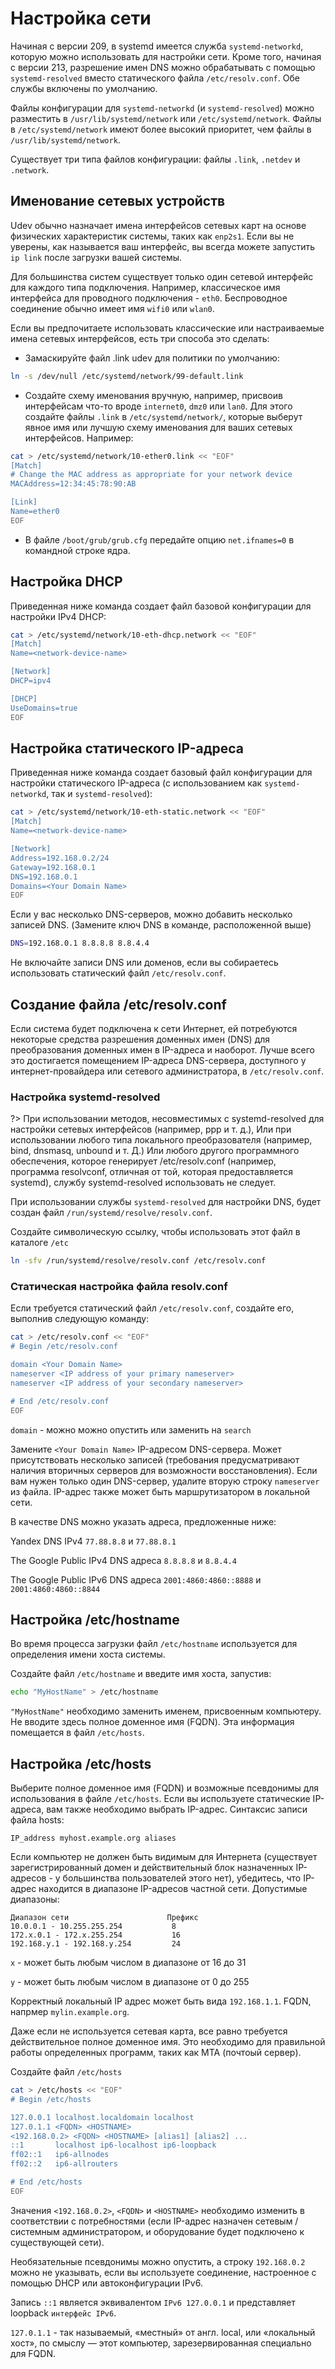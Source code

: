 # Настройка сети

Начиная с версии 209, в systemd имеется служба ``systemd-networkd``, которую можно использовать для настройки сети. Кроме того, начиная с версии 213, разрешение имен DNS можно обрабатывать с помощью ``systemd-resolved`` вместо статического файла ``/etc/resolv.conf``. Обе службы включены по умолчанию.

Файлы конфигурации для ``systemd-networkd`` (и ``systemd-resolved``) можно разместить в ``/usr/lib/systemd/network`` или ``/etc/systemd/network``. Файлы в ``/etc/systemd/network`` имеют более высокий приоритет, чем файлы в ``/usr/lib/systemd/network``. 

Существует три типа файлов конфигурации: файлы ``.link``, ``.netdev`` и ``.network``. 

## Именование сетевых устройств

Udev обычно назначает имена интерфейсов сетевых карт на основе физических характеристик системы, таких как ``enp2s1``. Если вы не уверены, как называется ваш интерфейс, вы всегда можете запустить ``ip link`` после загрузки вашей системы.

Для большинства систем существует только один сетевой интерфейс для каждого типа подключения. Например, классическое имя интерфейса для проводного подключения - ``eth0``. Беспроводное соединение обычно имеет имя ``wifi0`` или ``wlan0``.

Если вы предпочитаете использовать классические или настраиваемые имена сетевых интерфейсов, есть три способа это сделать:

- Замаскируйте файл .link udev для политики по умолчанию:

```bash
ln -s /dev/null /etc/systemd/network/99-default.link
```

- Создайте схему именования вручную, например, присвоив интерфейсам что-то вроде ``internet0``, ``dmz0`` или ``lan0``. Для этого создайте файлы ``.link`` в ``/etc/systemd/network/``, которые выберут явное имя или лучшую схему именования для ваших сетевых интерфейсов. Например:

```bash
cat > /etc/systemd/network/10-ether0.link << "EOF"
[Match]
# Change the MAC address as appropriate for your network device
MACAddress=12:34:45:78:90:AB

[Link]
Name=ether0
EOF

```

- В файле ``/boot/grub/grub.cfg`` передайте опцию ``net.ifnames=0`` в командной строке ядра.

## Настройка DHCP

Приведенная ниже команда создает файл базовой конфигурации для настройки IPv4 DHCP:

```bash
cat > /etc/systemd/network/10-eth-dhcp.network << "EOF"
[Match]
Name=<network-device-name>

[Network]
DHCP=ipv4

[DHCP]
UseDomains=true
EOF

```


## Настройка статического IP-адреса

Приведенная ниже команда создает базовый файл конфигурации для настройки статического IP-адреса (с использованием как ``systemd-networkd``, так и ``systemd-resolved``):

```bash
cat > /etc/systemd/network/10-eth-static.network << "EOF"
[Match]
Name=<network-device-name>

[Network]
Address=192.168.0.2/24
Gateway=192.168.0.1
DNS=192.168.0.1
Domains=<Your Domain Name>
EOF
```
Если у вас несколько DNS-серверов, можно добавить несколько записей DNS. (Замените ключ DNS в команде, расположенной выше)
```bash
DNS=192.168.0.1 8.8.8.8 8.8.4.4
```

Не включайте записи DNS или доменов, если вы собираетесь использовать статический файл ```/etc/resolv.conf```.


## Создание файла /etc/resolv.conf
Если система будет подключена к сети Интернет, ей потребуются некоторые средства разрешения доменных имен (DNS) для преобразования доменных имен в IP-адреса и наоборот. Лучше всего это достигается помещением IP-адреса DNS-сервера, доступного у интернет-провайдера или сетевого администратора, в ``/etc/resolv.conf``.

### Настройка systemd-resolved
?> При использовании методов, несовместимых с systemd-resolved для настройки сетевых интерфейсов (например, ppp и т. д.), Или при использовании любого типа локального преобразователя (например, bind, dnsmasq, unbound и т. Д.) Или любого другого программного обеспечения, которое генерирует /etc/resolv.conf (например, программа resolvconf, отличная от той, которая предоставляется systemd), службу systemd-resolved использовать не следует.

При использовании службы ``systemd-resolved`` для настройки DNS, будет создан файл ``/run/systemd/resolve/resolv.conf``. 

Создайте символическую ссылку, чтобы использовать этот файл в каталоге ``/etc``

```bash
ln -sfv /run/systemd/resolve/resolv.conf /etc/resolv.conf
```

### Статическая настройка файла resolv.conf

Если требуется статический файл ``/etc/resolv.conf``, создайте его, выполнив следующую команду:

```bash
cat > /etc/resolv.conf << "EOF"
# Begin /etc/resolv.conf

domain <Your Domain Name>
nameserver <IP address of your primary nameserver>
nameserver <IP address of your secondary nameserver>

# End /etc/resolv.conf
EOF

```
``domain`` - можно можно опустить или заменить на ``search`` 

Замените ``<Your Domain Name>`` IP-адресом DNS-сервера. Может присутствовать несколько записей (требования предусматривают наличия вторичных серверов для возможности восстановления). Если вам нужен только один DNS-сервер, удалите вторую строку ``nameserver`` из файла. IP-адрес также может быть маршрутизатором в локальной сети.

В качестве DNS можно указать адреса, предложенные ниже:

Yandex DNS IPv4 ```77.88.8.8``` и ```77.88.8.1```

The Google Public IPv4 DNS адреса ```8.8.8.8``` и ```8.8.4.4```

The Google Public IPv6 DNS адреса ```2001:4860:4860::8888``` и ```2001:4860:4860::8844```

## Настройка /etc/hostname

Во время процесса загрузки файл ``/etc/hostname`` используется для определения имени хоста системы.

Создайте файл ``/etc/hostname`` и введите имя хоста, запустив:

```bash
echo "MyHostName" > /etc/hostname
```
``"MyHostName"`` необходимо заменить именем, присвоенным компьютеру. Не вводите здесь полное доменное имя (FQDN). Эта информация помещается в файл ``/etc/hosts``.


## Настройка /etc/hosts
Выберите полное доменное имя (FQDN) и возможные псевдонимы для использования в файле ``/etc/hosts``. Если вы используете статические IP-адреса, вам также необходимо выбрать IP-адрес. Синтаксис записи файла hosts:

```
IP_address myhost.example.org aliases
```
Если компьютер не должен быть видимым для Интернета (существует зарегистрированный домен и действительный блок назначенных IP-адресов - у большинства пользователей этого нет), убедитесь, что IP-адрес находится в диапазоне IP-адресов частной сети. Допустимые диапазоны:

```
Диапазон сети                      Префикс
10.0.0.1 - 10.255.255.254           8
172.x.0.1 - 172.x.255.254           16
192.168.y.1 - 192.168.y.254         24
```
`x` - может быть любым числом в диапазоне от 16 до 31

`y` - может быть любым числом в диапазоне от 0 до 255

Корректный локальный IP адрес может быть вида ``192.168.1.1``. FQDN, напрмер ``mylin.example.org``.

Даже если не используется сетевая карта, все равно требуется действительное полное доменное имя. Это необходимо для правильной работы определенных программ, таких как MTA (почтоый сервер).

Создайте файл ``/etc/hosts``

```bash
cat > /etc/hosts << "EOF"
# Begin /etc/hosts

127.0.0.1 localhost.localdomain localhost
127.0.1.1 <FQDN> <HOSTNAME>
<192.168.0.2> <FQDN> <HOSTNAME> [alias1] [alias2] ...
::1       localhost ip6-localhost ip6-loopback
ff02::1   ip6-allnodes
ff02::2   ip6-allrouters

# End /etc/hosts
EOF

```
Значения ``<192.168.0.2>``, ``<FQDN>`` и ``<HOSTNAME>`` необходимо изменить в соответствии с потребностями (если IP-адрес назначен сетевым / системным администратором, и оборудование будет подключено к существующей сети). 

Необязательные псевдонимы можно опустить, а строку ``192.168.0.2`` можно не указывать, если вы используете соединение, настроенное с помощью DHCP или автоконфигурации IPv6.

Запись ```::1``` является эквивалентом ```IPv6 127.0.0.1``` и представляет loopback ```интерфейс IPv6```. 

```127.0.1.1``` - так называемый, «местный» от англ. local, или «локальный хост», по смыслу — этот компьютер, зарезервированная специально для FQDN.
